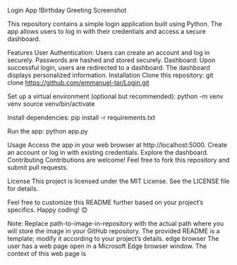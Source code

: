 Login App
!Birthday Greeting Screenshot <!-- Replace “path-to-image-in-repository” with the actual path where you will store the image in your GitHub repository -->

This repository contains a simple login application built using Python. The app allows users to log in with their credentials and access a secure dashboard.

Features
User Authentication:
Users can create an account and log in securely.
Passwords are hashed and stored securely.
Dashboard:
Upon successful login, users are redirected to a dashboard.
The dashboard displays personalized information.
Installation
Clone this repository:
git clone https://github.com/emmanuel-tar/Login.git

Set up a virtual environment (optional but recommended):
python -m venv venv
source venv/bin/activate

Install dependencies:
pip install -r requirements.txt

Run the app:
python app.py

Usage
Access the app in your web browser at http://localhost:5000.
Create an account or log in with existing credentials.
Explore the dashboard.
Contributing
Contributions are welcome! Feel free to fork this repository and submit pull requests.

License
This project is licensed under the MIT License. See the LICENSE file for details.

Feel free to customize this README further based on your project’s specifics. Happy coding! 😊

Note: Replace path-to-image-in-repository with the actual path where you will store the image in your GitHub repository. The provided README is a template; modify it according to your project’s details. edge browser The user has a web page open in a Microsoft Edge browser window. The context of this web page is

